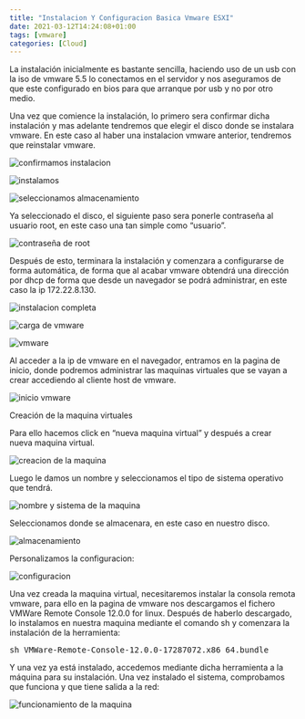 ```yaml
---
title: "Instalacion Y Configuracion Basica Vmware ESXI"
date: 2021-03-12T14:24:08+01:00
tags: [vmware]
categories: [Cloud]
---
```


La instalación inicialmente es bastante sencilla, haciendo uso de un usb con la iso de vmware 5.5 lo conectamos en el servidor y nos aseguramos de que este configurado en bios para que arranque por usb y no por otro medio.

Una vez que comience la instalación, lo primero sera confirmar dicha instalación y mas adelante tendremos que elegir el disco donde se instalara vmware. En este caso al haber una instalacion vmware anterior, tendremos que reinstalar vmware.

![confirmamos instalacion](/vmware/1.jpg)

![instalamos](/vmware/2.jpg)

![seleccionamos almacenamiento](/vmware/3.jpg)

Ya seleccionado el disco, el siguiente paso sera ponerle contraseña al usuario root, en este caso una tan simple como “usuario”.

![contraseña de root](/vmware/4.jpg)

Después de esto, terminara la instalación y comenzara a configurarse de forma automática, de forma que al acabar vmware obtendrá una dirección por dhcp de forma que desde un navegador se podrá administrar, en este caso la ip 172.22.8.130.

![instalacion completa](/vmware/5.jpg)

![carga de vmware](/vmware/6.jpg)

![vmware](/vmware/7.jpg)

Al acceder a la ip de vmware en el navegador, entramos en la pagina de inicio, donde podremos administrar las maquinas virtuales que se vayan a crear accediendo al cliente host de vmware.

![inicio vmware](/vmware/vmware1.png)

Creación de la maquina virtuales

Para ello hacemos click en “nueva maquina virtual” y después a crear nueva maquina virtual.

![creacion de la maquina](/vmware/vmware2.png)

Luego le damos un nombre y seleccionamos el tipo de sistema operativo que tendrá.

![nombre y sistema de la maquina](/vmware/vmware3.png)

Seleccionamos donde se almacenara, en este caso en nuestro disco.

![almacenamiento](/vmware/vmware4.png)

Personalizamos la configuracion:

![configuracion](/vmware/vmware6.png)

Una vez creada la maquina virtual, necesitaremos instalar la consola remota vmware, para ello en la pagina de vmware nos descargamos el fichero VMWare Remote Console 12.0.0 for linux. Después de haberlo descargado, lo instalamos en nuestra maquina mediante el comando sh y comenzara la instalación de la herramienta:

<pre>
sh VMWare-Remote-Console-12.0.0-17287072.x86_64.bundle
</pre>

Y una vez ya está instalado, accedemos mediante dicha herramienta a la máquina para su instalación. Una vez instalado el sistema, comprobamos que funciona y que tiene salida a la red:

![funcionamiento de la maquina](/vmware/vmware_final.png)